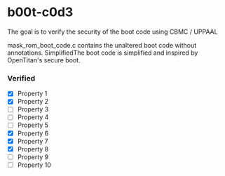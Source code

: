 # b00t-c0d3
The goal is to verify the security of the boot code using CBMC / UPPAAL

mask_rom_boot_code.c contains the unaltered boot code without annotations. SimplifiedThe boot code is simplified and inspired by OpenTitan's secure boot.


### Verified
- [x] Property 1
- [x] Property 2
- [ ] Property 3
- [ ] Property 4
- [ ] Property 5
- [x] Property 6
- [x] Property 7
- [x] Property 8
- [ ] Property 9
- [ ] Property 10
